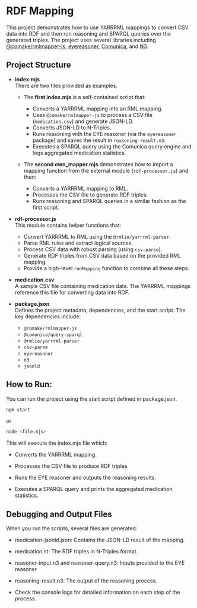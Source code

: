 # RDF Mapping

This project demonstrates how to use YARRRML mappings to convert CSV data into RDF and then run reasoning and SPARQL queries over the generated triples. The project uses several libraries including [@comake/rmlmapper-js](https://github.com/comake/rmlmapper-js), [eyereasoner](https://github.com/eyereasoner), [Comunica](https://comunica.dev/), and [N3](https://github.com/rdfjs/N3.js).

## Project Structure

- **index.mjs**  
  There are two files provided as examples.  
  - The **first index.mjs** is a self-contained script that:
    - Converts a YARRRML mapping into an RML mapping.
    - Uses `@comake/rmlmapper-js` to process a CSV file (`medication.csv`) and generate JSON-LD.
    - Converts JSON-LD to N-Triples.
    - Runs reasoning with the EYE reasoner (via the `eyereasoner` package) and saves the result in `reasoning-result.n3`.
    - Executes a SPARQL query using the Comunica query engine and logs aggregated medication statistics.
    
  - The **second own_mapper.mjs** demonstrates how to import a mapping function from the external module (`rdf-processor.js`) and then:
    - Converts a YARRRML mapping to RML.
    - Processes the CSV file to generate RDF triples.
    - Runs reasoning and SPARQL queries in a similar fashion as the first script.

- **rdf-processor.js**  
  This module contains helper functions that:
  - Convert YARRRML to RML using the `@rmlio/yarrrml-parser`.
  - Parse RML rules and extract logical sources.
  - Process CSV data with robust parsing (using `csv-parse`).
  - Generate RDF triples from CSV data based on the provided RML mapping.
  - Provide a high-level `runMapping` function to combine all these steps.

- **medication.csv**  
  A sample CSV file containing medication data. The YARRRML mappings reference this file for converting data into RDF.

- **package.json**  
  Defines the project metadata, dependencies, and the start script. The key dependencies include:
  - `@comake/rmlmapper-js`
  - `@comunica/query-sparql`
  - `@rmlio/yarrrml-parser`
  - `csv-parse`
  - `eyereasoner`
  - `n3`
  - `jsonld`

## How to Run:

You can run the project using the start script defined in package.json.

```bash
npm start
```

or

```bash
node <file.mjs>
```

This will execute the index.mjs file which:

* Converts the YARRRML mapping.

* Processes the CSV file to produce RDF triples.

* Runs the EYE reasoner and outputs the reasoning results.

* Executes a SPARQL query and prints the aggregated medication statistics.

## Debugging and Output Files

When you run the scripts, several files are generated:

* medication-jsonld.json: Contains the JSON-LD result of the mapping.

* medication.nt: The RDF triples in N-Triples format.

* reasoner-input.n3 and reasoner-query.n3: Inputs provided to the EYE reasoner.

* reasoning-result.n3: The output of the reasoning process.

* Check the console logs for detailed information on each step of the process.